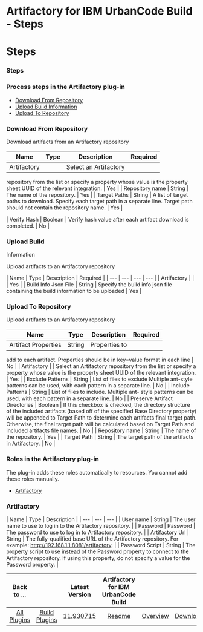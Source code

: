 
Artifactory for IBM UrbanCode Build - Steps
===========================================

# Steps



### Steps




 



### Process steps in the Artifactory plug-in


* [Download From 
Repository](#download_from_repository)
* [Upload Build Information](#upload_build_information)
* [Upload To 
Repository](#upload_to_repository)




### Download From Repository


Download artifacts from an Artifactory repository





| Name | Type | Description | Required |
| --- | --- | --- | --- |
| Artifactory |  | Select an Artifactory 
repository from the list or specify a property whose value is the property sheet UUID of the relevant integration.
  | 
Yes |
| Repository name | String | The name of the repository. | Yes |
| Target Paths | String | A list of target paths 
to download. Specify each target path in a separate line. Target path should not contain the repository name.
  | Yes |

| Verify Hash | Boolean | Verify hash value after each artifact download is completed. | No |


### Upload Build 
Information


Upload artifacts to an Artifactory repository




| Name | Type | Description | Required |
| --- | --- | 
--- | --- |
| Artifactory |  |  | Yes |
| Build Info Json File | String | Specify the build info json file containing 
the build information to be uploaded | Yes |


### Upload To Repository


Upload artifacts to an Artifactory repository





| Name | Type | Description | Required |
| --- | --- | --- | --- |
| Artifact Properties | String | Properties to 
add to each artifact. Properties should be in key=value format in each line
  | No |
| Artifactory |  | Select an 
Artifactory repository from the list or specify a property whose value is the property sheet UUID of the relevant 
integration.
  | Yes |
| Exclude Patterns | String | List of files to exclude Multiple ant-style patterns can be used, 
with each pattern in a separate line.
  | No |
| Include Patterns | String | List of files to include. Multiple ant-
style patterns can be used, with each pattern in a separate line.
  | No |
| Preserve Artifact Directories | Boolean | 
If this checkbox is checked, the directory structure of the included artifacts (based off of the specified Base 
Directory property) will be appended to Target Path to determine each artifacts final target path. Otherwise, the final 
target path will be calculated based on Target Path and included artifacts file names.
  | No |
| Repository name | 
String | The name of the repository. | Yes |
| Target Path | String | The target path of the artifacts in Artifactory. |
 No |




### Roles in the Artifactory plug-in


The plug-in adds these roles automatically to resources. You cannot add
 these roles manually.



* [Artifactory](#artifactory_role)



### Artifactory




| Name | Type | Description |
| --- 
| --- | --- |
| User name | String | The user name to use to log in to the Artifactory repository. |
| Password | 
Password | The password to use to log in to Artifactory repository. |
| Artifactory Url | String | The fully-qualified 
base URL of the Artifactory repository. For example: http://192.168.1.1:8081/artifactory. |
| Password Script | String |
 The property script to use instead of the Password property to connect to the Artifactory repository. If using this 
property, do not specify a value for the Password property.
  |





|Back to ...||Latest Version|Artifactory for IBM UrbanCode Build |||
| :---: | :---: | :---: | :---: | :---: | :---: |
|[All Plugins](../../index.md)|[Build Plugins](../README.md)|[11.930715](https://raw.githubusercontent.com/UrbanCode/IBM-UCB-PLUGINS/main/files/Artifactory/Artifactory-11.930715.zip)|[Readme](README.md)|[Overview](overview.md)|[Downloads](downloads.md)|
